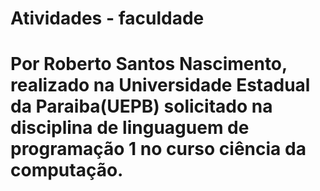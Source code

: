 # Atividades - faculdade

# Por Roberto Santos Nascimento, realizado na Universidade Estadual da Paraiba(UEPB) solicitado na disciplina de linguaguem de programação 1 no curso ciência da computação.  
